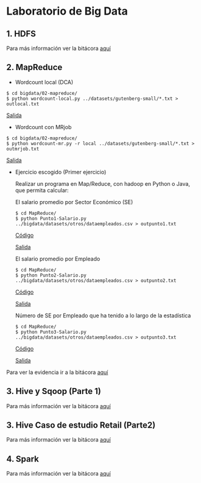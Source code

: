 # Laboratorio de Big Data

## 1. HDFS
Para más información ver la bitácora [aquí](https://eafit.sharepoint.com/sites/Section_ST0263-031/_layouts/15/Doc.aspx?sourcedoc={4fb201e7-5fdd-47d7-94b6-35d07c449fe7}&action=view&wd=target%28Johanna%20Sarai%20Caicedo%20Mejia%2FBig%20Bata.one%7C05843a6d-7fe5-4e7a-9600-9b969322777c%2FHDFS%7C5c86107a-6758-4820-b09a-467497c53ac0%2F%29)

## 2. MapReduce

- Wordcount local (DCA)

```
$ cd bigdata/02-mapreduce/
$ python wordcount-local.py ../datasets/gutenberg-small/*.txt > outlocal.txt
```
   [Salida](https://github.com/jscaicedom/BigDataLab/blob/master/MapReduce/outlocal.txt)

- Wordcount con MRjob

```
$ cd bigdata/02-mapreduce/
$ python wordcount-mr.py -r local ../datasets/gutenberg-small/*.txt > outmrjob.txt
```

   [Salida](https://github.com/jscaicedom/BigDataLab/blob/master/MapReduce/outlocal.txt)

- Ejercicio escogido (Primer ejercicio)

  Realizar un programa en Map/Reduce, con hadoop en Python o Java, que permita calcular:

     El salario promedio por Sector Económico (SE)
      
  ```
  $ cd MapReduce/
  $ python Punto1-Salario.py ../bigdata/datasets/otros/dataempleados.csv > outpunto1.txt 
  ```    
  
     [Código](https://github.com/jscaicedom/BigDataLab/blob/master/MapReduce/Punto1-Salario.py)
    
     [Salida](https://github.com/jscaicedom/BigDataLab/blob/master/MapReduce/outpunto1.txt)

     El salario promedio por Empleado
      
  ```
  $ cd MapReduce/
  $ python Punto2-Salario.py ../bigdata/datasets/otros/dataempleados.csv > outpunto2.txt 
  ```    
  
     [Código](https://github.com/jscaicedom/BigDataLab/blob/master/MapReduce/Punto2-Salario.py)
    
     [Salida](https://github.com/jscaicedom/BigDataLab/blob/master/MapReduce/outpunto2.txt)
     
     Número de SE por Empleado que ha tenido a lo largo de la estadística
      
  ```
  $ cd MapReduce/
  $ python Punto3-Salario.py ../bigdata/datasets/otros/dataempleados.csv > outpunto3.txt 
  ```    
  
     [Código](https://github.com/jscaicedom/BigDataLab/blob/master/MapReduce/Punto3-Salario.py)
    
     [Salida](https://github.com/jscaicedom/BigDataLab/blob/master/MapReduce/outpunto3.txt)
     

Para ver la evidencia ir a la bitácora [aquí](https://eafit.sharepoint.com/sites/Section_ST0263-031/_layouts/15/Doc.aspx?sourcedoc={4fb201e7-5fdd-47d7-94b6-35d07c449fe7}&action=view&wd=target%28Johanna%20Sarai%20Caicedo%20Mejia%2FBig%20Bata.one%7C05843a6d-7fe5-4e7a-9600-9b969322777c%2FMapReduce%7C307fa2f4-c419-465a-88ec-8f275860919b%2F%29)

## 3. Hive y Sqoop (Parte 1)
Para más información ver la bitácora [aquí](https://eafit.sharepoint.com/sites/Section_ST0263-031/_layouts/15/Doc.aspx?sourcedoc={4fb201e7-5fdd-47d7-94b6-35d07c449fe7}&action=view&wd=target%28Johanna%20Sarai%20Caicedo%20Mejia%2FBig%20Bata.one%7C05843a6d-7fe5-4e7a-9600-9b969322777c%2FHive%C2%A0%28Parte%201%5C%29%7C014c2eb7-3185-43c7-98b3-8a0eea075bfb%2F%29)

## 3. Hive Caso de estudio Retail (Parte2)
Para más información ver la bitácora [aquí](https://eafit.sharepoint.com/sites/Section_ST0263-031/_layouts/15/Doc.aspx?sourcedoc={4fb201e7-5fdd-47d7-94b6-35d07c449fe7}&action=view&wd=target%28Johanna%20Sarai%20Caicedo%20Mejia%2FBig%20Bata.one%7C05843a6d-7fe5-4e7a-9600-9b969322777c%2FHive%20caso%20de%20estudio%20%28Parte%202%5C%29%7Caed9fbfe-7f98-40be-85dd-756074581ef7%2F%29)

## 4. Spark
Para más información ver la bitácora [aquí](https://eafit.sharepoint.com/sites/Section_ST0263-031/_layouts/15/Doc.aspx?sourcedoc={4fb201e7-5fdd-47d7-94b6-35d07c449fe7}&action=view&wd=target%28Johanna%20Sarai%20Caicedo%20Mejia%2FBig%20Bata.one%7C05843a6d-7fe5-4e7a-9600-9b969322777c%2FSpark%7Cd99a385e-4b98-4985-9e1d-e7e0d97a1856%2F%29)
